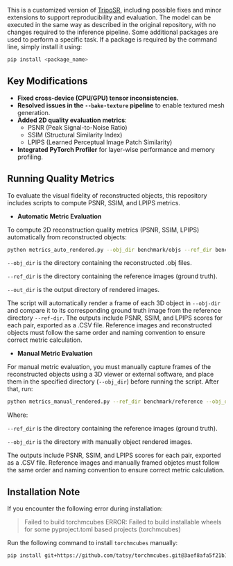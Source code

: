 This is a customized version of [TripoSR](https://github.com/VAST-AI-Research/TripoSR), including possible fixes and minor extensions to support reproducibility and evaluation. The model can be executed in the same way as described in the original repository, with no changes required to the inference pipeline. Some additional packages are used to perform a specific task. If a package is required by the command line, simply install it using:

```bash
pip install <package_name>
```

## Key Modifications

- **Fixed cross-device (CPU/GPU) tensor inconsistencies.**
- **Resolved issues in the `--bake-texture` pipeline** to enable textured mesh generation.
- **Added 2D quality evaluation metrics**:
  - PSNR (Peak Signal-to-Noise Ratio)  
  - SSIM (Structural Similarity Index)  
  - LPIPS (Learned Perceptual Image Patch Similarity)
- **Integrated PyTorch Profiler** for layer-wise performance and memory profiling.

## Running Quality Metrics

To evaluate the visual fidelity of reconstructed objects, this repository includes scripts to compute PSNR, SSIM, and LPIPS metrics. 

- **Automatic Metric Evaluation**

To compute 2D reconstruction quality metrics (PSNR, SSIM, LPIPS) automatically from reconstructed objects:

```bash
python metrics_auto_rendered.py --obj_dir benchmark/objs --ref_dir benchmark/reference --out_dir benchmark/rendered
```

`--obj_dir` is the directory containing the reconstructed .obj files.

`--ref_dir` is the directory containing the reference images (ground truth).

`--out_dir` is the output directory of rendered images.

The script will automatically render a frame of each 3D object in `--obj-dir` and compare it to its corresponding ground truth image from the reference directory `--ref-dir`. The outputs include PSNR, SSIM, and LPIPS scores for each pair, exported as a .CSV file. Reference images and reconstructed objects must follow the same order and naming convention to ensure correct metric calculation. 

- **Manual Metric Evaluation**

For manual metric evaluation, you must manually capture frames of the reconstructed objects using a 3D viewer or external software, and place them in the specified directory (`--obj_dir`) before running the script. After that, run:

```bash
python metrics_manual_rendered.py --ref_dir benchmark/reference --obj_dir benchmark/reconstructed
```

Where:

`--ref_dir` is the directory containing the reference images (ground truth).

`--obj_dir` is the directory with manually object rendered images.

The outputs include PSNR, SSIM, and LPIPS scores for each pair, exported as a .CSV file. Reference images and manually framed objetcs must follow the same order and naming convention to ensure correct metric calculation. 

## Installation Note

If you encounter the following error during installation:

> Failed to build torchmcubes
> ERROR: Failed to build installable wheels for some pyproject.toml based projects (torchmcubes)

Run the following command to install `torchmcubes` manually:

```sh
pip install git+https://github.com/tatsy/torchmcubes.git@3aef8afa5f21b113afc4f4ea148baee850cbd472
```


